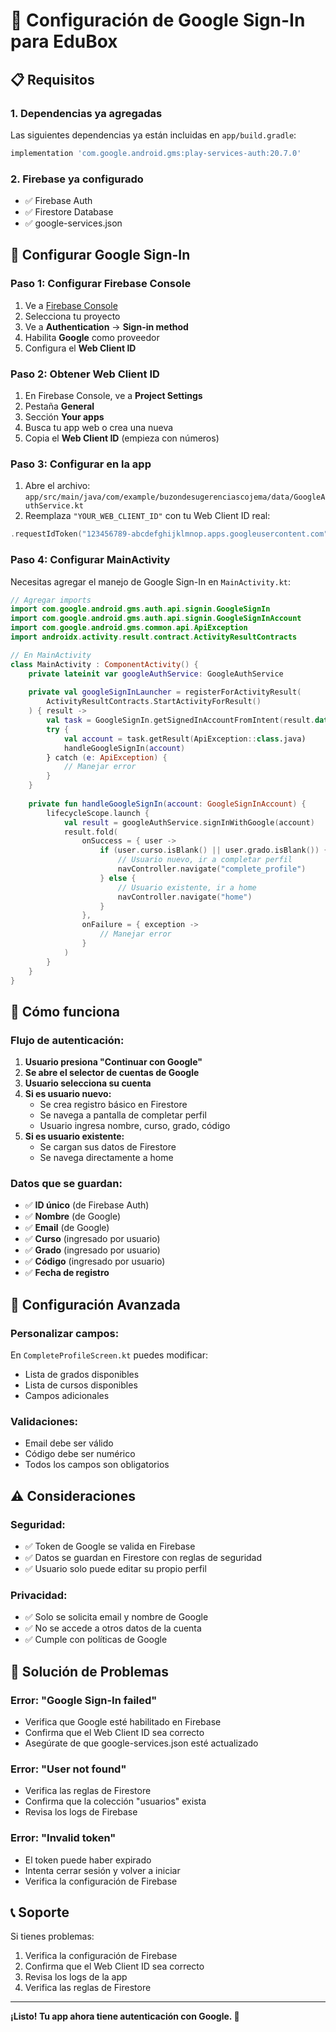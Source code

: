 # 🔐 Configuración de Google Sign-In para EduBox

## 📋 Requisitos

### 1. **Dependencias ya agregadas**
Las siguientes dependencias ya están incluidas en `app/build.gradle`:
```gradle
implementation 'com.google.android.gms:play-services-auth:20.7.0'
```

### 2. **Firebase ya configurado**
- ✅ Firebase Auth
- ✅ Firestore Database
- ✅ google-services.json

## 🔑 Configurar Google Sign-In

### **Paso 1: Configurar Firebase Console**

1. Ve a [Firebase Console](https://console.firebase.google.com/)
2. Selecciona tu proyecto
3. Ve a **Authentication** → **Sign-in method**
4. Habilita **Google** como proveedor
5. Configura el **Web Client ID**

### **Paso 2: Obtener Web Client ID**

1. En Firebase Console, ve a **Project Settings**
2. Pestaña **General**
3. Sección **Your apps**
4. Busca tu app web o crea una nueva
5. Copia el **Web Client ID** (empieza con números)

### **Paso 3: Configurar en la app**

1. Abre el archivo: `app/src/main/java/com/example/buzondesugerenciascojema/data/GoogleAuthService.kt`
2. Reemplaza `"YOUR_WEB_CLIENT_ID"` con tu Web Client ID real:
```kotlin
.requestIdToken("123456789-abcdefghijklmnop.apps.googleusercontent.com")
```

### **Paso 4: Configurar MainActivity**

Necesitas agregar el manejo de Google Sign-In en `MainActivity.kt`:

```kotlin
// Agregar imports
import com.google.android.gms.auth.api.signin.GoogleSignIn
import com.google.android.gms.auth.api.signin.GoogleSignInAccount
import com.google.android.gms.common.api.ApiException
import androidx.activity.result.contract.ActivityResultContracts

// En MainActivity
class MainActivity : ComponentActivity() {
    private lateinit var googleAuthService: GoogleAuthService
    
    private val googleSignInLauncher = registerForActivityResult(
        ActivityResultContracts.StartActivityForResult()
    ) { result ->
        val task = GoogleSignIn.getSignedInAccountFromIntent(result.data)
        try {
            val account = task.getResult(ApiException::class.java)
            handleGoogleSignIn(account)
        } catch (e: ApiException) {
            // Manejar error
        }
    }
    
    private fun handleGoogleSignIn(account: GoogleSignInAccount) {
        lifecycleScope.launch {
            val result = googleAuthService.signInWithGoogle(account)
            result.fold(
                onSuccess = { user ->
                    if (user.curso.isBlank() || user.grado.isBlank()) {
                        // Usuario nuevo, ir a completar perfil
                        navController.navigate("complete_profile")
                    } else {
                        // Usuario existente, ir a home
                        navController.navigate("home")
                    }
                },
                onFailure = { exception ->
                    // Manejar error
                }
            )
        }
    }
}
```

## 🚀 Cómo funciona

### **Flujo de autenticación:**

1. **Usuario presiona "Continuar con Google"**
2. **Se abre el selector de cuentas de Google**
3. **Usuario selecciona su cuenta**
4. **Si es usuario nuevo:**
   - Se crea registro básico en Firestore
   - Se navega a pantalla de completar perfil
   - Usuario ingresa nombre, curso, grado, código
5. **Si es usuario existente:**
   - Se cargan sus datos de Firestore
   - Se navega directamente a home

### **Datos que se guardan:**
- ✅ **ID único** (de Firebase Auth)
- ✅ **Nombre** (de Google)
- ✅ **Email** (de Google)
- ✅ **Curso** (ingresado por usuario)
- ✅ **Grado** (ingresado por usuario)
- ✅ **Código** (ingresado por usuario)
- ✅ **Fecha de registro**

## 🔧 Configuración Avanzada

### **Personalizar campos:**
En `CompleteProfileScreen.kt` puedes modificar:
- Lista de grados disponibles
- Lista de cursos disponibles
- Campos adicionales

### **Validaciones:**
- Email debe ser válido
- Código debe ser numérico
- Todos los campos son obligatorios

## ⚠️ Consideraciones

### **Seguridad:**
- ✅ Token de Google se valida en Firebase
- ✅ Datos se guardan en Firestore con reglas de seguridad
- ✅ Usuario solo puede editar su propio perfil

### **Privacidad:**
- ✅ Solo se solicita email y nombre de Google
- ✅ No se accede a otros datos de la cuenta
- ✅ Cumple con políticas de Google

## 🐛 Solución de Problemas

### **Error: "Google Sign-In failed"**
- Verifica que Google esté habilitado en Firebase
- Confirma que el Web Client ID sea correcto
- Asegúrate de que google-services.json esté actualizado

### **Error: "User not found"**
- Verifica las reglas de Firestore
- Confirma que la colección "usuarios" exista
- Revisa los logs de Firebase

### **Error: "Invalid token"**
- El token puede haber expirado
- Intenta cerrar sesión y volver a iniciar
- Verifica la configuración de Firebase

## 📞 Soporte

Si tienes problemas:
1. Verifica la configuración de Firebase
2. Confirma que el Web Client ID sea correcto
3. Revisa los logs de la app
4. Verifica las reglas de Firestore

---

**¡Listo! Tu app ahora tiene autenticación con Google. 🚀** 